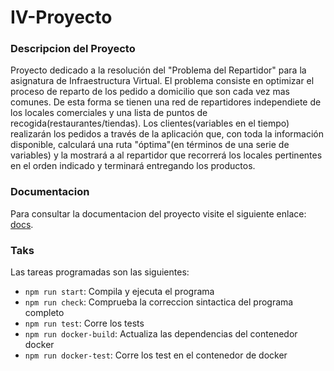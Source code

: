 # IV-Proyecto

### Descripcion del Proyecto
Proyecto dedicado a la resolución del "Problema del Repartidor" para la asignatura de Infraestructura Virtual.
El problema consiste en optimizar el proceso de reparto de los pedido a domicilio que son cada vez mas comunes.
De esta forma se tienen una red de repartidores independiete de los locales comerciales y una lista de puntos de recogida(restaurantes/tiendas).
Los clientes(variables en el tiempo) realizarán los pedidos a través de la aplicación que, con toda la información disponible, calculará una ruta "óptima"(en términos de una serie de variables) y la mostrará a al repartidor que recorrerá los locales pertinentes en el orden indicado y terminará entregando los productos.


### Documentacion
Para consultar la documentacion del proyecto visite el siguiente enlace: [docs](./docs).


### Taks
Las tareas programadas son las siguientes:
 - `npm run start`: Compila y ejecuta el programa
 - `npm run check`: Comprueba la correccion sintactica del programa completo
 - `npm run test`: Corre los tests
 - `npm run docker-build`: Actualiza las dependencias del contenedor docker
 - `npm run docker-test`: Corre los test en el contenedor de docker
